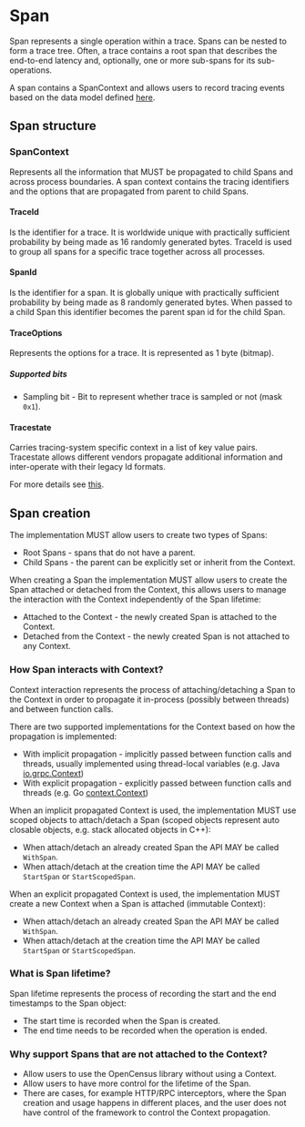 # Span

Span represents a single operation within a trace. Spans can be nested to form a trace tree. 
Often, a trace contains a root span that describes the end-to-end latency and, optionally, one or
more sub-spans for its sub-operations.
 
A span contains a SpanContext and allows users to record tracing events based on the data model 
defined [here][SpanDataModel].

## Span structure

### SpanContext
Represents all the information that MUST be propagated to child Spans and across process boundaries.
A span context contains the tracing identifiers and the options that are propagated from parent 
to child Spans.

#### TraceId 
Is the identifier for a trace. It is worldwide unique with practically sufficient 
probability by being made as 16 randomly generated bytes. TraceId is used to group all spans for 
a specific trace together across all processes.

#### SpanId 
Is the identifier for a span. It is globally unique with practically sufficient probability by 
being made as 8 randomly generated bytes. When passed to a child Span this identifier becomes the
parent span id for the child Span.

#### TraceOptions 
Represents the options for a trace. It is represented as 1 byte (bitmap).

##### Supported bits
* Sampling bit -  Bit to represent whether trace is sampled or not (mask `0x1`).

#### Tracestate
Carries tracing-system specific context in a list of key value pairs. Tracestate allows different
vendors propagate additional information and inter-operate with their legacy Id formats.

For more details see [this][TracestateLink].

## Span creation
The implementation MUST allow users to create two types of Spans:
* Root Spans - spans that do not have a parent.
* Child Spans - the parent can be explicitly set or inherit from the Context.

When creating a Span the implementation MUST allow users to create the Span attached or detached 
from the Context, this allows users to manage the interaction with the Context independently of 
the Span lifetime:
* Attached to the Context - the newly created Span is attached to the Context.
* Detached from the Context - the newly created Span is not attached to any Context.

### How Span interacts with Context?
Context interaction represents the process of attaching/detaching a Span to the Context 
in order to propagate it in-process (possibly between threads) and between function calls.

There are two supported implementations for the Context based on how the propagation is implemented:
* With implicit propagation - implicitly passed between function calls and threads, usually 
implemented using thread-local variables (e.g. Java [io.grpc.Context][javaContext])
* With explicit propagation - explicitly passed between function calls and threads (e.g. Go 
[context.Context][goContext])

When an implicit propagated Context is used, the implementation MUST use scoped objects to 
attach/detach a Span (scoped objects represent auto closable objects, e.g. stack allocated 
objects in C++):
* When attach/detach an already created Span the API MAY be called `WithSpan`.
* When attach/detach at the creation time the API MAY be called `StartSpan` or `StartScopedSpan`.

When an explicit propagated Context is used, the implementation MUST create a new Context when a 
Span is attached (immutable Context):
* When attach/detach an already created Span the API MAY be called `WithSpan`.
* When attach/detach at the creation time the API MAY be called `StartSpan` or `StartScopedSpan`.

### What is Span lifetime?
Span lifetime represents the process of recording the start and the end timestamps to the Span 
object:
* The start time is recorded when the Span is created.
* The end time needs to be recorded when the operation is ended.

### Why support Spans that are not attached to the Context?
* Allow users to use the OpenCensus library without using a Context.
* Allow users to have more control for the lifetime of the Span.
* There are cases, for example HTTP/RPC interceptors, where the Span creation and usage happens in 
different places, and the user does not have control of the framework to control the Context 
propagation.

[goContext]: https://golang.org/pkg/context
[javaContext]: https://github.com/grpc/grpc-java/blob/master/context/src/main/java/io/grpc/Context.java
[SpanDataModel]: https://github.com/census-instrumentation/opencensus-proto/blob/master/opencensus/proto/trace/trace.proto
[TracestateLink]: https://github.com/w3c/distributed-tracing/blob/master/trace_context/HTTP_HEADER_FORMAT.md#tracestate-field
